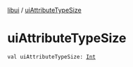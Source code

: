 [libui](index.md) / [uiAttributeTypeSize](./ui-attribute-type-size.md)

# uiAttributeTypeSize

`val uiAttributeTypeSize: `[`Int`](https://kotlinlang.org/api/latest/jvm/stdlib/kotlin/-int/index.html)